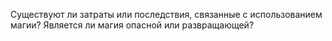 Существуют ли затраты или последствия, связанные с использованием магии? Является ли магия опасной или развращающей?